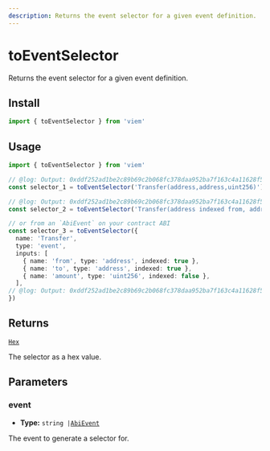 ```yaml
---
description: Returns the event selector for a given event definition.
---
```


# toEventSelector

Returns the event selector for a given event definition.

## Install

```ts
import { toEventSelector } from 'viem'
```

## Usage

```ts twoslash
import { toEventSelector } from 'viem'

// @log: Output: 0xddf252ad1be2c89b69c2b068fc378daa952ba7f163c4a11628f55a4df523b3ef
const selector_1 = toEventSelector('Transfer(address,address,uint256)')

// @log: Output: 0xddf252ad1be2c89b69c2b068fc378daa952ba7f163c4a11628f55a4df523b3ef
const selector_2 = toEventSelector('Transfer(address indexed from, address indexed to, uint256 amount)')

// or from an `AbiEvent` on your contract ABI
const selector_3 = toEventSelector({
  name: 'Transfer',
  type: 'event',
  inputs: [
    { name: 'from', type: 'address', indexed: true },
    { name: 'to', type: 'address', indexed: true },
    { name: 'amount', type: 'uint256', indexed: false },
  ],
// @log: Output: 0xddf252ad1be2c89b69c2b068fc378daa952ba7f163c4a11628f55a4df523b3ef
})
```

## Returns

[`Hex`](/docs/glossary/types#hex)

The selector as a hex value.

## Parameters

### event

- **Type:** `string |`[`AbiEvent`](https://abitype.dev/api/types#abievent)

The event to generate a selector for.

